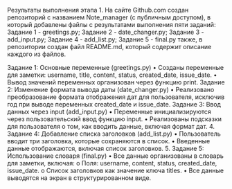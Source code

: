 Результаты выполнения этапа 1.
На сайте Github.com создан репозиторий с названием Note_manager (с публичным доступом), в который добавлены файлы с результатами выполнения пяти заданий:
Задание 1 - greetings.py;
Задание 2 -	date_changer.py;
Задание 3 - add_input.py;
Задание 4	- add_list.py; 
Задание 5	- final.py 
также, в репозитории создан файл README.md, который содержит описание каждого из файлов.

Задание 1: Основные переменные (greetings.py)
•	Созданы переменные для заметки: username, title, content, status, created_date, issue_date.
•	Вывод значений переменных организован через функцию print.
Задание 2: Изменение формата вывода даты (date_changer.py)
•	Реализовано преобразование формата отображения дат для пользователя, исключив год при выводе переменных created_date и issue_date.
Задание 3: Ввод данных через input (add_input.py)
•	Переменные инициализируются через пользовательский ввод функцию input.
•	Реализованы подсказки для пользователя о том, как вводить данные, включая формат дат.
4. Задание 4: Добавление списка заголовков (add_list.py)
•	Пользователь вводит три заголовка, которые сохраняются в список.
•	Введенные данные отображаются, включая список заголовков.
5. Задание 5: Использование словаря (final.py)
•	Все данные организованы в словарь для заметки, включая:
o	Поля: username, content, status, created_date, issue_date.
o	Список заголовков как значение ключа titles.
•	Все данные выводятся на экран в структурированном виде.


